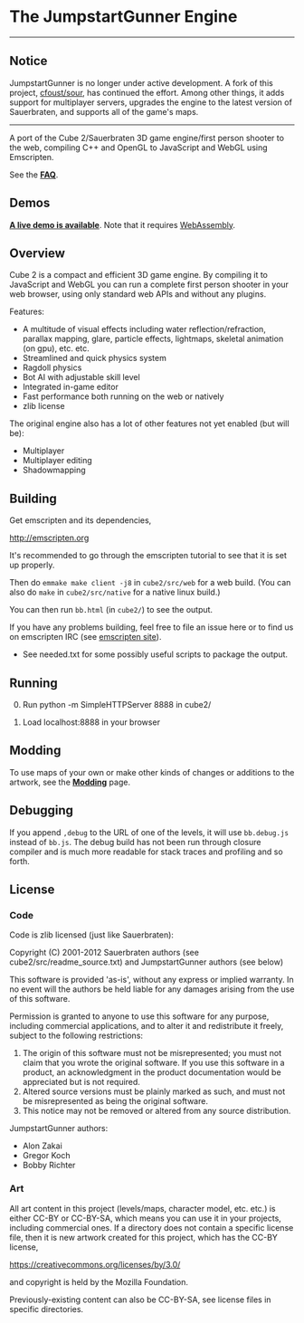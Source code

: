 
The JumpstartGunner Engine
======================

---

Notice
------
JumpstartGunner is no longer under active development. A fork of this project, [cfoust/sour](https://github.com/cfoust/sour), has continued the effort. Among other things, it adds support for multiplayer servers, upgrades the engine to the latest version of Sauerbraten, and supports all of the game's maps.

---

A port of the Cube 2/Sauerbraten 3D game engine/first person shooter to the
web, compiling C++ and OpenGL to JavaScript and WebGL using Emscripten.

See the **[FAQ](https://github.com/kripken/JumpstartGunner/wiki/FAQ)**.


Demos
-----

**[A live demo is available](https://kripken.github.io/JumpstartGunner/cube2/bb.html)**. Note that it requires [WebAssembly](http://webassembly.org/).


Overview
--------

Cube 2 is a compact and efficient 3D game engine. By compiling it
to JavaScript and WebGL you can run a complete first person
shooter in your web browser, using only standard web APIs and
without any plugins.

Features:

 * A multitude of visual effects including water reflection/refraction,
   parallax mapping, glare, particle effects,
   lightmaps, skeletal animation (on gpu), etc. etc.
 * Streamlined and quick physics system
  * Ragdoll physics
 * Bot AI with adjustable skill level
 * Integrated in-game editor
 * Fast performance both running on the web or natively
 * zlib license

The original engine also has a lot of other features not yet
enabled (but will be):

 * Multiplayer
  * Multiplayer editing
 * Shadowmapping


Building
--------

Get emscripten and its dependencies,

  http://emscripten.org

It's recommended to go through the emscripten tutorial to see that it is set
up properly.

Then do `emmake make client -j8` in `cube2/src/web` for a web build.
(You can also do `make` in `cube2/src/native` for a native linux build.)

You can then run `bb.html` (in `cube2/`) to see the output.

If you have any problems building, feel free to file an issue here or to
find us on emscripten IRC (see [emscripten site](http://emscripten.org)).

 * See needed.txt for some possibly useful scripts to package the output.


Running
-------

0. Run
     python -m SimpleHTTPServer 8888
   in cube2/

1. Load localhost:8888 in your browser


Modding
-------

To use maps of your own or make other kinds of changes or additions to the
artwork, see the
**[Modding](https://github.com/kripken/JumpstartGunner/wiki/Modding)**
page.


Debugging
---------

If you append `,debug` to the URL of one of the levels, it will use
`bb.debug.js` instead of `bb.js`. The debug build has not been run
through closure compiler and is much more readable for stack traces
and profiling and so forth.


License
-------

### Code

Code is zlib licensed (just like Sauerbraten):

Copyright (C) 2001-2012 Sauerbraten authors (see cube2/src/readme_source.txt)
and JumpstartGunner authors (see below)

This software is provided 'as-is', without any express or implied
warranty.  In no event will the authors be held liable for any damages
arising from the use of this software.

Permission is granted to anyone to use this software for any purpose,
including commercial applications, and to alter it and redistribute it
freely, subject to the following restrictions:

1. The origin of this software must not be misrepresented; you must not
   claim that you wrote the original software. If you use this software
   in a product, an acknowledgment in the product documentation would be
   appreciated but is not required.
2. Altered source versions must be plainly marked as such, and must not be
   misrepresented as being the original software.
3. This notice may not be removed or altered from any source distribution.

JumpstartGunner authors:

 * Alon Zakai
 * Gregor Koch
 * Bobby Richter

### Art

All art content in this project (levels/maps, character model, etc.
etc.) is either CC-BY or CC-BY-SA, which means you can use it in
your projects, including commercial ones. If a directory does not
contain a specific license file, then it is new artwork created for
this project, which has the CC-BY license,

https://creativecommons.org/licenses/by/3.0/

and copyright is held by the Mozilla Foundation.

Previously-existing content can also be CC-BY-SA, see license files in
specific directories.

